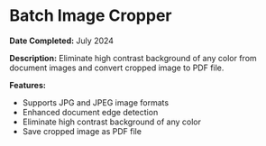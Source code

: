 # Batch Image Cropper

**Date Completed:** July 2024

**Description:** Eliminate high contrast background of any color from document images and convert cropped image to PDF file.

**Features:**
- Supports JPG and JPEG image formats
- Enhanced document edge detection
- Eliminate high contrast background of any color
- Save cropped image as PDF file